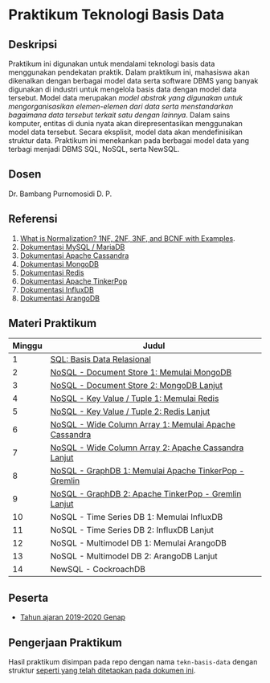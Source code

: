 # Praktikum Teknologi Basis Data

## Deskripsi

Praktikum ini digunakan untuk mendalami teknologi basis data menggunakan pendekatan praktik. Dalam
praktikum ini, mahasiswa akan dikenalkan dengan berbagai model data serta software DBMS yang banyak
digunakan di industri untuk mengelola basis data dengan model data tersebut. Model data merupakan
*model abstrak yang digunakan untuk mengorganisasikan elemen-elemen dari data serta menstandarkan
bagaimana data tersebut terkait satu dengan lainnya*. Dalam sains komputer, entitas di dunia nyata akan
direpresentasikan menggunakan model data tersebut. Secara eksplisit, model data akan mendefinisikan
struktur data. Praktikum ini menekankan pada berbagai model data yang terbagi menjadi DBMS SQL,
NoSQL, serta NewSQL. 

## Dosen

Dr. Bambang Purnomosidi D. P.

## Referensi

1.  [What is Normalization? 1NF, 2NF, 3NF, and BCNF with Examples](https://www.guru99.com/database-normalization.html).
2.  [Dokumentasi MySQL / MariaDB](https://mariadb.org/documentation/)
3.  [Dokumentasi Apache Cassandra](https://cassandra.apache.org/doc/latest/)
4.  [Dokumentasi MongoDB](https://www.mongodb.com/)
5.  [Dokumentasi Redis](https://redis.io/documentation)
6.  [Dokumentasi Apache TinkerPop](https://tinkerpop.apache.org/)
7.  [Dokumentasi InfluxDB](https://docs.influxdata.com/)
8.  [Dokumentasi ArangoDB](https://www.arangodb.com/documentation/)

## Materi Praktikum

| Minggu | Judul | 
| ------- | ------ |
| 1 | [SQL: Basis Data Relasional](tbd/minggu-01.md) | 
| 2 | [NoSQL - Document Store 1: Memulai MongoDB](tbd/minggu-02.md) | 
| 3 | [NoSQL - Document Store 2: MongoDB Lanjut](tbd/minggu-03.md) | 
| 4 | [NoSQL - Key Value / Tuple 1: Memulai Redis](tbd/minggu-04.md) | 
| 5 | [NoSQL - Key Value / Tuple 2: Redis Lanjut](tbd/minggu-05.md) | 
| 6 | [NoSQL - Wide Column Array 1: Memulai Apache Cassandra](tbd/minggu-06.md) | 
| 7 | [NoSQL - Wide Column Array 2: Apache Cassandra Lanjut](tbd/minggu-07.md) | 
| 8 | [NoSQL - GraphDB 1: Memulai Apache TinkerPop - Gremlin](tbd/minggu-08.md) | 
| 9 | [NoSQL - GraphDB 2: Apache TinkerPop - Gremlin Lanjut](tbd/minggu-09.md) | 
| 10 | NoSQL - Time Series DB 1: Memulai InfluxDB | 
| 11 | NoSQL - Time Series DB 2: InfluxDB Lanjut | 
| 12 | NoSQL - Multimodel DB 1: Memulai ArangoDB | 
| 13 | NoSQL - Multimodel DB 2: ArangoDB Lanjut | 
| 14 | NewSQL - CockroachDB | 

## Peserta

* [Tahun ajaran 2019-2020 Genap](tbd-2019-2020-genap/)

## Pengerjaan Praktikum

Hasil praktikum disimpan pada repo dengan nama `tekn-basis-data` dengan struktur [seperti yang telah ditetapkan pada dokumen ini](struktur-direktori.md).
